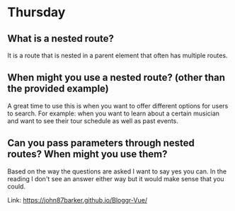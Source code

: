 # Thursday

## What is a nested route?
It is a route that is nested in a parent element that often has multiple routes.
## When might you use a nested route? (other than the provided example)
A great time to use this is when you want to offer different options for users to search. For example: when you want to learn about a certain musician and want to see their tour schedule as well as past events. 
## Can you pass parameters through nested routes? When might you use them?
Based on the way the questions are asked I want to say yes you can. In the reading I don't see an answer either way but it would make sense that you could.

Link: https://john87barker.github.io/Bloggr-Vue/